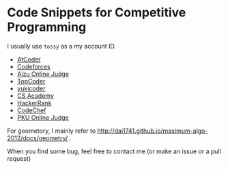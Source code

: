 # Code Snippets for Competitive Programming

I usually use `tossy` as a my account ID.

* [AtCoder](https://atcoder.jp/user/tossy)
* [Codeforces](http://codeforces.com/profile/tossy)
* [Aizu Online Judge](http://judge.u-aizu.ac.jp/onlinejudge/user.jsp?id=tossy)
* [TopCoder](https://www.topcoder.com/members/tossy/)
* [yukicoder](https://yukicoder.me/users/2025)
* [CS Academy](https://csacademy.com/user/tossy)
* [HackerRank](https://www.hackerrank.com/tossy)
* [CodeChef](https://www.codechef.com/users/tossy)
* [PKU Online Judge](http://poj.org/userstatus?user_id=tossy)

For geometory, I mainly refer to http://dai1741.github.io/maximum-algo-2012/docs/geometry/ .

When you find some bug, feel free to contact me (or make an issue or a pull request)
